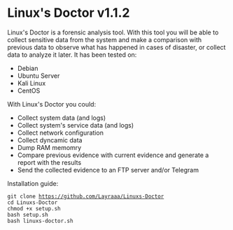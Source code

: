 # Linux's Doctor v1.1.2

Linux's Doctor is a forensic analysis tool. With this tool you will be able to collect sensitive data from the system and make a comparison with previous data to observe what has happened in cases of disaster, or collect data to analyze it later. It has been tested on:
- Debian
- Ubuntu Server
- Kali Linux
- CentOS

With Linux's Doctor you could:
- Collect system data (and logs)
- Collect system's service data (and logs)
- Collect network configuration
- Collect dyncamic data
- Dump RAM memomry
- Compare previous evidence with current evidence and generate a report with the results
- Send the collected evidence to an FTP server and/or Telegram

Installation guide:

<code>git clone https://github.com/Layraaa/Linuxs-Doctor</code>  
<code>cd Linuxs-Doctor</code>  
<code>chmod +x setup.sh</code>  
<code>bash setup.sh</code>  
<code>bash linuxs-doctor.sh</code>  

